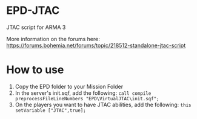 # EPD-JTAC
JTAC script for ARMA 3

More information on the forums here: https://forums.bohemia.net/forums/topic/218512-standalone-jtac-script

# How to use
1. Copy the EPD folder to your Mission Folder
2. In the server's init.sqf, add the following: ```call compile preprocessFileLineNumbers "EPD\VirtualJTAC\init.sqf";```
3. On the players you want to have JTAC abilities, add the following: ```this setVariable ["JTAC",true];```
